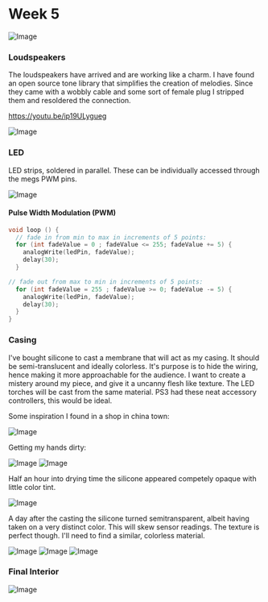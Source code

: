 # Week 5

![Image](image-11.jpeg)

### Loudspeakers

The loudspeakers have arrived and are working like a charm. I have found an open source tone library that simplifies the creation of melodies. Since they came with a wobbly cable and some sort of female plug I stripped them and resoldered the connection.

https://youtu.be/ip19ULygueg

![Image](image-02.jpeg)

### LED

LED strips, soldered in parallel. These can be individually accessed through the megs PWM pins.

![Image](image-01.jpeg)

#### Pulse Width Modulation (PWM)

```C++
void loop () {
  // fade in from min to max in increments of 5 points:
  for (int fadeValue = 0 ; fadeValue <= 255; fadeValue += 5) {
    analogWrite(ledPin, fadeValue);
    delay(30);
  }

// fade out from max to min in increments of 5 points:
  for (int fadeValue = 255 ; fadeValue >= 0; fadeValue -= 5) {
    analogWrite(ledPin, fadeValue);
    delay(30);
  }
}
```

### Casing

I've bought silicone to cast a membrane that will act as my casing. It should be semi-translucent and ideally colorless. It's purpose is to hide the wiring, hence making it more approachable for the audience. I want to create a mistery around my piece, and give it a uncanny flesh like texture. The LED torches will be cast from the same material. PS3 had these neat accessory controllers, this would be ideal.

Some inspiration I found in a shop in china town:

![Image](image-08.jpeg)

Getting my hands dirty:

![Image](image-03.jpeg)
![Image](image-04.jpeg)

Half an hour into drying time the silicone appeared competely opaque with little color tint.

![Image](image-05.jpeg)

A day after the casting the silicone turned semitransparent, albeit having taken on a very distinct color. This will skew sensor readings. The texture is perfect though. I'll need to find a similar, colorless material.

![Image](image-06.jpeg)
![Image](image-07.jpeg)
![Image](image-09.jpeg)

### Final Interior

![Image](image-10.jpeg)
